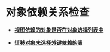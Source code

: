# 对象依赖关系检查<a name="drs_11_0220"></a>

-   **[视图依赖的对象是否在对象选择列表中](视图依赖的对象是否在对象选择列表中.md)**  

-   **[迁移对象未选择外键依赖的表](迁移对象未选择外键依赖的表.md)**  


